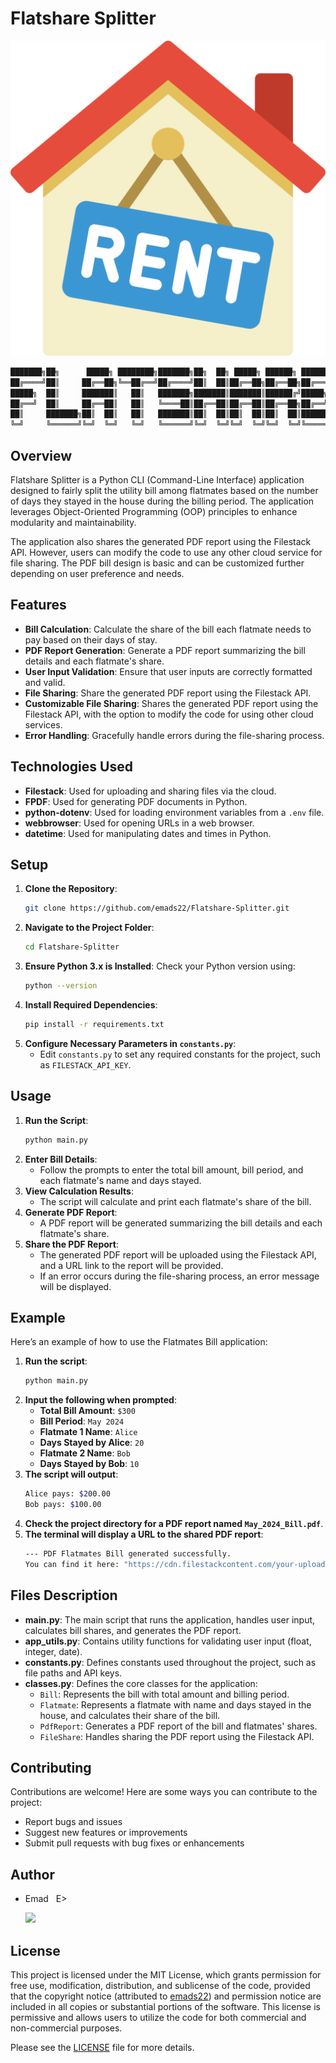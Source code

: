 # Flatshare Splitter

![Flatshare_Splitter_logo](./assets/images/Flatshare_Splitter_logo.png)

```bash
███████╗██╗      █████╗ ████████╗███████╗██╗  ██╗ █████╗ ██████╗ ███████╗    ███████╗██████╗ ██╗     ██╗████████╗████████╗███████╗██████╗ 
██╔════╝██║     ██╔══██╗╚══██╔══╝██╔════╝██║  ██║██╔══██╗██╔══██╗██╔════╝    ██╔════╝██╔══██╗██║     ██║╚══██╔══╝╚══██╔══╝██╔════╝██╔══██╗
█████╗  ██║     ███████║   ██║   ███████╗███████║███████║██████╔╝█████╗      ███████╗██████╔╝██║     ██║   ██║      ██║   █████╗  ██████╔╝
██╔══╝  ██║     ██╔══██║   ██║   ╚════██║██╔══██║██╔══██║██╔══██╗██╔══╝      ╚════██║██╔═══╝ ██║     ██║   ██║      ██║   ██╔══╝  ██╔══██╗
██║     ███████╗██║  ██║   ██║   ███████║██║  ██║██║  ██║██║  ██║███████╗    ███████║██║     ███████╗██║   ██║      ██║   ███████╗██║  ██║
╚═╝     ╚══════╝╚═╝  ╚═╝   ╚═╝   ╚══════╝╚═╝  ╚═╝╚═╝  ╚═╝╚═╝  ╚═╝╚══════╝    ╚══════╝╚═╝     ╚══════╝╚═╝   ╚═╝      ╚═╝   ╚══════╝╚═╝  ╚═╝
```
                                                               
## Overview
Flatshare Splitter is a Python CLI (Command-Line Interface) application designed to fairly split the utility bill among flatmates based on the number of days they stayed in the house during the billing period. The application leverages Object-Oriented Programming (OOP) principles to enhance modularity and maintainability.

The application also shares the generated PDF report using the Filestack API. However, users can modify the code to use any other cloud service for file sharing. The PDF bill design is basic and can be customized further depending on user preference and needs.

## Features
- **Bill Calculation**: Calculate the share of the bill each flatmate needs to pay based on their days of stay.
- **PDF Report Generation**: Generate a PDF report summarizing the bill details and each flatmate's share.
- **User Input Validation**: Ensure that user inputs are correctly formatted and valid.
- **File Sharing**: Share the generated PDF report using the Filestack API.
- **Customizable File Sharing**: Shares the generated PDF report using the Filestack API, with the option to modify the code for using other cloud services.
- **Error Handling**: Gracefully handle errors during the file-sharing process.

## Technologies Used
- **Filestack**: Used for uploading and sharing files via the cloud.
- **FPDF**: Used for generating PDF documents in Python.
- **python-dotenv**: Used for loading environment variables from a `.env` file.
- **webbrowser**: Used for opening URLs in a web browser.
- **datetime**: Used for manipulating dates and times in Python.

## Setup
1. **Clone the Repository**:
    ```sh
    git clone https://github.com/emads22/Flatshare-Splitter.git
    ```
2. **Navigate to the Project Folder**:
    ```sh
    cd Flatshare-Splitter
    ```
3. **Ensure Python 3.x is Installed**: Check your Python version using:
    ```sh
    python --version
    ```
4. **Install Required Dependencies**:
    ```sh
    pip install -r requirements.txt
    ```
5. **Configure Necessary Parameters in `constants.py`**:
   - Edit `constants.py` to set any required constants for the project, such as `FILESTACK_API_KEY`.

## Usage
1. **Run the Script**:
    ```sh
    python main.py
    ```
2. **Enter Bill Details**:
   - Follow the prompts to enter the total bill amount, bill period, and each flatmate's name and days stayed.
3. **View Calculation Results**:
   - The script will calculate and print each flatmate's share of the bill.
4. **Generate PDF Report**:
   - A PDF report will be generated summarizing the bill details and each flatmate's share.
5. **Share the PDF Report**:
   - The generated PDF report will be uploaded using the Filestack API, and a URL link to the report will be provided.
   - If an error occurs during the file-sharing process, an error message will be displayed.

## Example
Here’s an example of how to use the Flatmates Bill application:

1. **Run the script**:
    ```sh
    python main.py
    ```
2. **Input the following when prompted**:
    - **Total Bill Amount**: `$300`
    - **Bill Period**: `May 2024`
    - **Flatmate 1 Name**: `Alice`
    - **Days Stayed by Alice**: `20`
    - **Flatmate 2 Name**: `Bob`
    - **Days Stayed by Bob**: `10`
3. **The script will output**:
    ```sh
    Alice pays: $200.00
    Bob pays: $100.00
    ```
4. **Check the project directory for a PDF report named `May_2024_Bill.pdf`**.
5. **The terminal will display a URL to the shared PDF report**:
    ```sh
    --- PDF Flatmates Bill generated successfully.
    You can find it here: "https://cdn.filestackcontent.com/your-uploaded-file-url" ---
    ```

## Files Description
- **main.py**: The main script that runs the application, handles user input, calculates bill shares, and generates the PDF report.
- **app_utils.py**: Contains utility functions for validating user input (float, integer, date).
- **constants.py**: Defines constants used throughout the project, such as file paths and API keys.
- **classes.py**: Defines the core classes for the application:
  - `Bill`: Represents the bill with total amount and billing period.
  - `Flatmate`: Represents a flatmate with name and days stayed in the house, and calculates their share of the bill.
  - `PdfReport`: Generates a PDF report of the bill and flatmates' shares.
  - `FileShare`: Handles sharing the PDF report using the Filestack API.

## Contributing
Contributions are welcome! Here are some ways you can contribute to the project:
- Report bugs and issues
- Suggest new features or improvements
- Submit pull requests with bug fixes or enhancements

## Author
- Emad &nbsp; E>
  
  [<img src="https://img.shields.io/badge/GitHub-Profile-blue?logo=github" width="150">](https://github.com/emads22)

## License
This project is licensed under the MIT License, which grants permission for free use, modification, distribution, and sublicense of the code, provided that the copyright notice (attributed to [emads22](https://github.com/emads22)) and permission notice are included in all copies or substantial portions of the software. This license is permissive and allows users to utilize the code for both commercial and non-commercial purposes.

Please see the [LICENSE](LICENSE) file for more details.